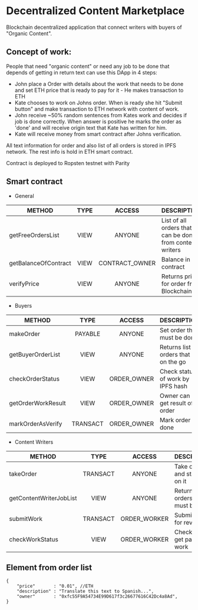 # Decentralized Content Marketplace
Blockchain decentralized application that connect writers with buyers of "Organic Content".

## Concept of work:
People that need "organic content" or need any job to be done that depends of getting in return text can use this DApp in 4 steps:

* John place a Order with details about the work that needs to be done and set ETH price that is ready to pay for it -  He makes transaction to ETH
* Kate chooses to work on Johns order. When is ready she hit "Submit button" and make transaction to ETH network with content of work.
* John receive ~50% random sentences from Kates work and decides if job is done correctly. When answer is positive he marks the order as 'done' and will receive origin text that Kate has written for him.
* Kate will receive money from smart contract after Johns verification.

All text information for order and also list of all orders is stored in IPFS network. The rest info is hold in ETH smart contract.

Contract is deployed to Ropsten testnet with Parity
## Smart contract
* General

| METHOD | TYPE | ACCESS |  DESCRIPTION |
| ------ | :---:  | :---:  | ------ |
| getFreeOrdersList | VIEW | ANYONE | List of all orders that can be done from content writers |
| getBalanceOfContract | VIEW | CONTRACT_OWNER | Balance in contract |
| verifyPrice | VIEW | ANYONE | Returns price for order from Blockchain |

* Buyers

| METHOD | TYPE | ACCESS |  DESCRIPTION |
| ------ | :---:  | :---:  | ------ |
| makeOrder | PAYABLE | ANYONE | Set order that must be done |
| getBuyerOrderList | VIEW | ANYONE | Returns list of orders that is on the go |
| checkOrderStatus | VIEW | ORDER_OWNER | Check status of work by IPFS hash |
| getOrderWorkResult | VIEW | ORDER_OWNER | Owner can get result of order |
| markOrderAsVerify | TRANSACT | ORDER_OWNER | Mark order as done |

* Content Writers

| METHOD | TYPE | ACCESS |  DESCRIPTION |
| ------ | :---:  | :---:  | ------ |
| takeOrder | TRANSACT | ANYONE | Take order and start work on it |
| getContentWriterJobList | VIEW | ANYONE | Returns list of orders that must be done |
| submitWork | TRANSACT | ORDER_WORKER | Submit work for review |
| checkWorkStatus | VIEW | ORDER_WORKER | Check if he get paid for work |

## Element from order list
```
{
    "price"       : "0.01", //ETH
    "description" : "Translate this text to Spanish...",
    "owner"       : "0xfc55F9A54734E99D617f3c26677616C42Dc4a8Ad",
}
```
